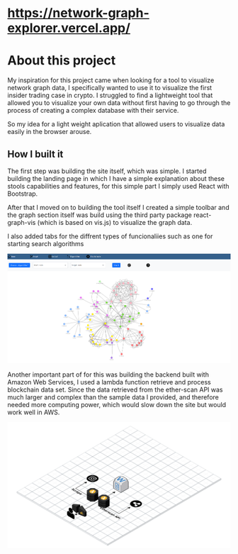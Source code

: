 # https://network-graph-explorer.vercel.app/

# About this project
My inspiration for this project came when looking for a tool to visualize network graph data, I specifically wanted to use it to visualize the first insider trading case in crypto. I struggled to find a lightweight tool that allowed you to visualize your own data without first having to go through the process of creating a complex database with their service.

So my idea for a light weight aplication that allowed users to visualize data easily in the browser arouse.

## How I built it
The first step was building the site itself, which was simple. I started building the landing page in which I have a simple explanation about these stools capabilities and features, for this simple part I simply used React with Bootstrap.

After that I moved on to building the tool itself I created a simple toolbar and the graph section itself was build using the third party package react-graph-vis (which is based on vis.js) to visualize the graph data.

I also added tabs for the diffrent types of funcionaliies such as one for starting search algorithms

![alt text](./src/resources/imgs/dashboard.png)

Another important part of for this was building the backend built with Amazon Web Services, I used a lambda function retrieve and process blockchain data set. Since the data retrieved from the ether-scan API was much larger and complex than the sample data I provided, and therefore needed more computing power, which would slow down the site but would work well in AWS.

![alt text](./src/resources/imgs/Graphapp.png)
